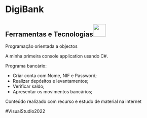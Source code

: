 # DigiBank

## Ferramentas e Tecnologias<img src="https://cdn.jsdelivr.net/gh/devicons/devicon/icons/csharp/csharp-original.svg" width="40" height="40"/>


Programação orientada a objectos

A minha primeira console application usando C#.

Programa bancário:
- Criar conta com Nome, NIF e Password;
- Realizar depósitos e levantamentos;
- Verificar saldo;
- Apresentar os movimentos bancários;

Conteúdo realizado com recurso e estudo de material na internet

#VisualStudio2022
